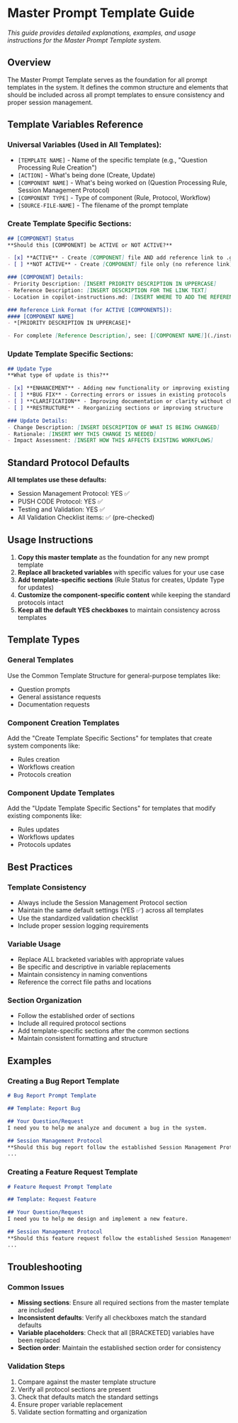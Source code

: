 # Master Prompt Template Guide

*This guide provides detailed explanations, examples, and usage instructions for the Master Prompt Template system.*

## Overview

The Master Prompt Template serves as the foundation for all prompt templates in the system. It defines the common structure and elements that should be included across all prompt templates to ensure consistency and proper session management.

## Template Variables Reference

### **Universal Variables (Used in All Templates):**
- `[TEMPLATE NAME]` - Name of the specific template (e.g., "Question Processing Rule Creation")
- `[ACTION]` - What's being done (Create, Update)
- `[COMPONENT NAME]` - What's being worked on (Question Processing Rule, Session Management Protocol)
- `[COMPONENT TYPE]` - Type of component (Rule, Protocol, Workflow)
- `[SOURCE-FILE-NAME]` - The filename of the prompt template

### **Create Template Specific Sections:**
```markdown
## [COMPONENT] Status
**Should this [COMPONENT] be ACTIVE or NOT ACTIVE?**

- [x] **ACTIVE** - Create [COMPONENT] file AND add reference link to .github/copilot-instructions.md
- [ ] **NOT ACTIVE** - Create [COMPONENT] file only (no reference link)

### [COMPONENT] Details:
- Priority Description: [INSERT PRIORITY DESCRIPTION IN UPPERCASE]
- Reference Description: [INSERT DESCRIPTION FOR THE LINK TEXT]
- Location in copilot-instructions.md: [INSERT WHERE TO ADD THE REFERENCE LINK]

### Reference Link Format (for ACTIVE [COMPONENTS]):
#### [COMPONENT NAME]
- *[PRIORITY DESCRIPTION IN UPPERCASE]*

- For complete [Reference Description], see: [[COMPONENT NAME]](./instructions/[path]/[filename].md)
```

### **Update Template Specific Sections:**
```markdown
## Update Type
**What type of update is this?**

- [x] **ENHANCEMENT** - Adding new functionality or improving existing protocols
- [ ] **BUG FIX** - Correcting errors or issues in existing protocols
- [ ] **CLARIFICATION** - Improving documentation or clarity without changing functionality
- [ ] **RESTRUCTURE** - Reorganizing sections or improving structure

### Update Details:
- Change Description: [INSERT DESCRIPTION OF WHAT IS BEING CHANGED]
- Rationale: [INSERT WHY THIS CHANGE IS NEEDED]
- Impact Assessment: [INSERT HOW THIS AFFECTS EXISTING WORKFLOWS]
```

## Standard Protocol Defaults

**All templates use these defaults:**
- Session Management Protocol: YES ✅
- PUSH CODE Protocol: YES ✅
- Testing and Validation: YES ✅
- All Validation Checklist items: ✅ (pre-checked)

## Usage Instructions

1. **Copy this master template** as the foundation for any new prompt template
2. **Replace all bracketed variables** with specific values for your use case
3. **Add template-specific sections** (Rule Status for creates, Update Type for updates)
4. **Customize the component-specific content** while keeping the standard protocols intact
5. **Keep all the default YES checkboxes** to maintain consistency across templates

## Template Types

### General Templates
Use the Common Template Structure for general-purpose templates like:
- Question prompts
- General assistance requests
- Documentation requests

### Component Creation Templates
Add the "Create Template Specific Sections" for templates that create system components like:
- Rules creation
- Workflows creation
- Protocols creation

### Component Update Templates
Add the "Update Template Specific Sections" for templates that modify existing components like:
- Rules updates
- Workflows updates
- Protocols updates

## Best Practices

### Template Consistency
- Always include the Session Management Protocol section
- Maintain the same default settings (YES ✅) across all templates
- Use the standardized validation checklist
- Include proper session logging requirements

### Variable Usage
- Replace ALL bracketed variables with appropriate values
- Be specific and descriptive in variable replacements
- Maintain consistency in naming conventions
- Reference the correct file paths and locations

### Section Organization
- Follow the established order of sections
- Include all required protocol sections
- Add template-specific sections after the common sections
- Maintain consistent formatting and structure

## Examples

### Creating a Bug Report Template
```markdown
# Bug Report Prompt Template

## Template: Report Bug

## Your Question/Request
I need you to help me analyze and document a bug in the system.

## Session Management Protocol
**Should this bug report follow the established Session Management Protocol?**
...
```

### Creating a Feature Request Template
```markdown
# Feature Request Prompt Template

## Template: Request Feature

## Your Question/Request
I need you to help me design and implement a new feature.

## Session Management Protocol
**Should this feature request follow the established Session Management Protocol?**
...
```

## Troubleshooting

### Common Issues
- **Missing sections**: Ensure all required sections from the master template are included
- **Inconsistent defaults**: Verify all checkboxes match the standard defaults
- **Variable placeholders**: Check that all [BRACKETED] variables have been replaced
- **Section order**: Maintain the established section order for consistency

### Validation Steps
1. Compare against the master template structure
2. Verify all protocol sections are present
3. Check that defaults match the standard settings
4. Ensure proper variable replacement
5. Validate section formatting and organization
